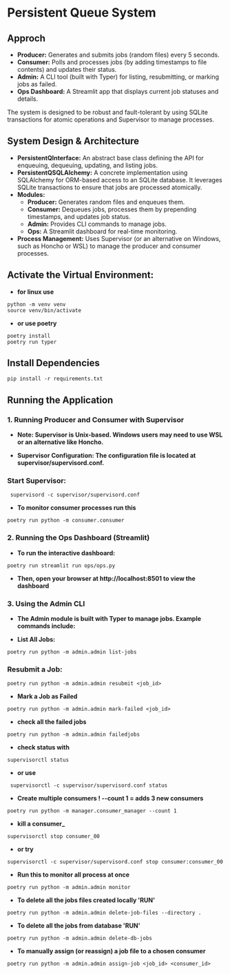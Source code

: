 
# Persistent Queue System

## Approch

- **Producer:** Generates and submits jobs (random files) every 5 seconds.
- **Consumer:** Polls and processes jobs (by adding timestamps to file contents) and updates their status.
- **Admin:** A CLI tool (built with Typer) for listing, resubmitting, or marking jobs as failed.
- **Ops Dashboard:** A Streamlit app that displays current job statuses and details.

The system is designed to be robust and fault-tolerant by using SQLite transactions for atomic operations and Supervisor to manage processes.

## System Design & Architecture
- **PersistentQInterface:** An abstract base class defining the API for enqueuing, dequeuing, updating, and listing jobs.
- **PersistentQSQLAlchemy:** A concrete implementation using SQLAlchemy for ORM-based access to an SQLite database. It leverages SQLite transactions to ensure that jobs are processed atomically.
- **Modules:**
  - **Producer:** Generates random files and enqueues them.
  - **Consumer:** Dequeues jobs, processes them by prepending timestamps, and updates job status.
  - **Admin:** Provides CLI commands to manage jobs.
  - **Ops:** A Streamlit dashboard for real-time monitoring.
- **Process Management:** Uses Supervisor (or an alternative on Windows, such as Honcho or WSL) to manage the producer and consumer processes.



## Activate the Virtual Environment:

- **for linux use**

```
python -m venv venv
source venv/bin/activate
```
- **or use poetry**

```
poetry install
poetry run typer
```



## Install Dependencies 

```
pip install -r requirements.txt
```


## Running the Application


### 1. Running Producer and Consumer with Supervisor

- **Note: Supervisor is Unix-based. Windows users may need to use WSL or an alternative like Honcho.**

- **Supervisor Configuration: The configuration file is located at supervisor/supervisord.conf.**

### Start Supervisor:

```
 supervisord -c supervisor/supervisord.conf

```

- **To monitor consumer processes run this**
```
poetry run python -m consumer.consumer

```

### 2. Running the Ops Dashboard (Streamlit)

- **To run the interactive dashboard:**

```
poetry run streamlit run ops/ops.py
```

- **Then, open your browser at http://localhost:8501 to view the dashboard**

### 3. Using the Admin CLI

- **The Admin module is built with Typer to manage jobs. Example commands include:**

- **List All Jobs:**

```
poetry run python -m admin.admin list-jobs

```

### Resubmit a Job:

```
poetry run python -m admin.admin resubmit <job_id>
```

- **Mark a Job as Failed**

```
poetry run python -m admin.admin mark-failed <job_id>   

``` 
- **check all the failed jobs**
```
poetry run python -m admin.admin failedjobs
```


- **check status with**

```
supervisorctl status
```
- **or use**

```
 supervisorctl -c supervisor/supervisord.conf status
```


- **Create multiple consumers !  --count  1 =  adds 3 new consumers**

```
poetry run python -m manager.consumer_manager --count 1
```

- **kill a consumer_<consumer id>** 


```
supervisorctl stop consumer_00
```

- **or try**
```
supervisorctl -c supervisor/supervisord.conf stop consumer:consumer_00

```


- **Run this to monitor all process at once**
```
poetry run python -m admin.admin monitor

```


- **To delete all the jobs files created locally 'RUN'**
```
poetry run python -m admin.admin delete-job-files --directory .
```

- **To delete all the jobs from database 'RUN'**

```
poetry run python -m admin.admin delete-db-jobs
```


- **To manually assign (or reassign) a job file to a chosen consumer**


```
poetry run python -m admin.admin assign-job <job_id> <consumer_id>

```



